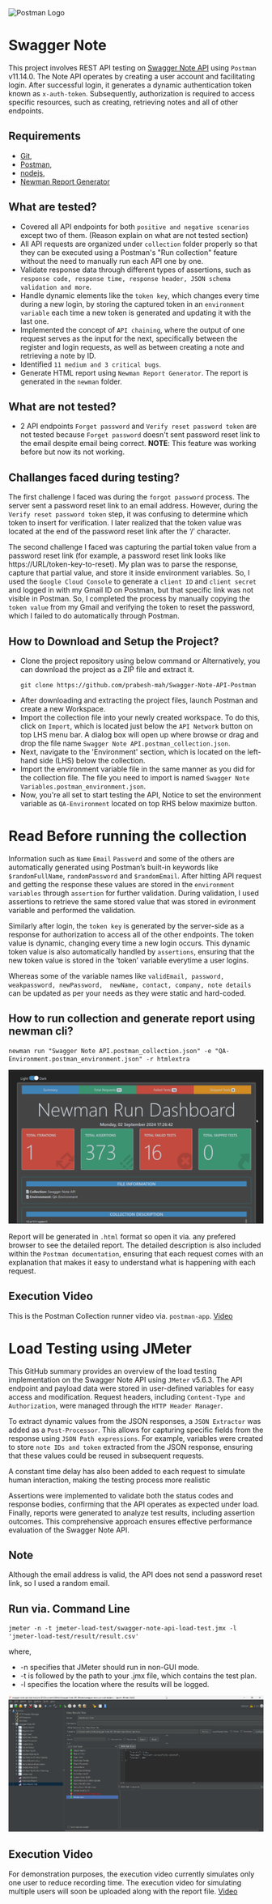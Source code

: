 <img src="https://upload.wikimedia.org/wikipedia/commons/c/c2/Postman_%28software%29.png" alt="Postman Logo" style="max-width:100%;">


# Swagger Note

This project involves REST API testing on [Swagger Note API](https://practice.expandtesting.com/notes/api/api-docs/) using `Postman` v11.14.0. The Note API operates by creating a user account and facilitating login. After successful login, it generates a dynamic authentication token known as `x-auth-token`. Subsequently, authorization is required to access specific resources, such as creating, retrieving notes and all of other endpoints.
## Requirements

- [Git](https://git-scm.com/downloads),
- [Postman](https://www.postman.com/downloads/),
- [nodejs](https://nodejs.org/en/download), 
- [Newman Report Generator](https://www.npmjs.com/package/newman-reporter-htmlextra)

## What are tested?
- Covered all API endpoints for both `positive and negative scenarios` except two of them. (Reason explain on what are not tested section)
- All API requests are organized under `collection` folder properly so that they can be executed using a Postman's "Run collection" feature without the need to manually run each API one by one.
- Validate response data through different types of assertions, such as `response code, response time, response header, JSON schema validation and more`.
- Handle dynamic elements like the `token key`, which changes every time during a new login, by storing the captured token in an `environment variable` each time a new token is generated and updating it with the last one.
- Implemented the concept of `API chaining`, where the output of one request serves as the input for the next, specifically between the register and login requests, as well as between creating a note and retrieving a note by ID.
- Identified `11 medium and 3 critical bugs`.
- Generate HTML report using `Newman Report Generator`. The report is generated in the `newman` folder.

## What are not tested?
- 2 API endpoints `Forget password` and `Verify reset password token` are not tested because `Forget password` doesn't sent password reset link to the email despite email being correct. **NOTE**: This feature was working before but now its not working.

## Challanges faced during testing?
The first challenge I faced was during the `forgot password` process. The server sent a password reset link to an email address. However, during the `Verify reset password token` step, it was confusing to determine which token to insert for verification. I later realized that the token value was located at the end of the password reset link after the ‘/’ character.

The second challenge I faced was capturing the partial token value from a password reset link (for example, a password reset link looks like https://URL/token-key-to-reset). My plan was to parse the response, capture that partial value, and store it inside environment variables. So, I used the `Google Cloud Console` to generate a `client ID` and `client secret` and logged in with my Gmail ID on Postman, but that specific link was not visible in Postman. So, I completed the process by manually copying the `token value` from my Gmail and verifying the token to reset the password, which I failed to do automatically through Postman. 

## How to Download and Setup the Project?

- Clone the project repository using below command or Alternatively, you can download the project as a ZIP file and extract it.
    ```
    git clone https://github.com/prabesh-mah/Swagger-Note-API-Postman
    ```
- After downloading and extracting the project files, launch Postman and create a new Workspace.
- Import the collection file into your newly created workspace. To do this, click on `Import`, which is located just below the `API Network` button on top LHS menu bar. A dialog box will open up where browse or drag and drop the file name `Swagger Note API.postman_collection.json`.
- Next, navigate to the 'Environment' section, which is located on the left-hand side (LHS) below the collection.
- Import the environment variable file in the same manner as you did for the collection file. The file you need to import is named `Swagger Note Variables.postman_environment.json`.
- Now, you're all set to start testing the API, Notice to set the environment variable as `QA-Environment` located on top RHS below maximize button. 

# Read Before running the collection
Information such as `Name` `Email` `Password` and some of the others are automatically generated using Postman’s built-in keywords like `$randomFullName`, `randomPassword` and `$randomEmail`. After hitting API request and getting the response these values are stored in the `environment variables` through `assertion` for further validation. During validation, I used assertions to retrieve the same stored value that was stored in evironment variable and performed the validation.

Similarly after login, the `token key` is generated by the server-side as a response for authorization to access all of the other endpoints. The token value is dynamic, changing every time a new login occurs. This dynamic token value is also automatically handled by `assertions`, ensuring that the new token value is stored in the ‘token’ variable everytime a user logins. 

Whereas some of the variable names like `validEmail, password, weakpassword, newPassword, 
newName, contact, company, note details` can be updated as per your needs as they were static and hard-coded. 

## How to run collection and generate report using newman cli?
```
newman run "Swagger Note API.postman_collection.json" -e "QA-Environment.postman_environment.json" -r htmlextra
```
<img src="screenshot\newman-result.png" alt="Newman Report" style="max-width:100%;">

Report will be generated in `.html` format so open it via. any prefered browser to see the detailed report. The detailed description is also included within the `Postman documentation`, ensuring that each request comes with an explanation that makes it easy to understand what is happening with each request.

## Execution Video
This is the Postman Collection runner video via. `postman-app`. 
[Video](https://drive.proton.me/urls/RV5X07MA9W#J9Fcd6fLDmkB)

# Load Testing using JMeter
This GitHub summary provides an overview of the load testing implementation on the Swagger Note API using `JMeter` v5.6.3. The API endpoint and payload data were stored in user-defined variables for easy access and modification. Request headers, including `Content-Type and Authorization`, were managed through the `HTTP Header Manager`.

To extract dynamic values from the JSON responses, a `JSON Extractor` was added as a `Post-Processor`. This allows for capturing specific fields from the response using `JSON Path expressions`. For example, variables were created to store `note IDs and token` extracted from the JSON response, ensuring that these values could be reused in subsequent requests.

A constant time delay has also been added to each request to simulate human interaction, making the testing process more realistic

Assertions were implemented to validate both the status codes and response bodies, confirming that the API operates as expected under load. Finally, reports were generated to analyze test results, including assertion outcomes. This comprehensive approach ensures effective performance evaluation of the Swagger Note API.

## Note
Although the email address is valid, the API does not send a password reset link, so I used a random email.

## Run via. Command Line

```
jmeter -n -t jmeter-load-test/swagger-note-api-load-test.jmx -l 'jmeter-load-test/result/result.csv'
```

where,
- -n specifies that JMeter should run in non-GUI mode.
- -t is followed by the path to your .jmx file, which contains the test plan.
- -l specifies the location where the results will be logged.

<img src="screenshot\jmeter-sample.png" alt="JMeter File" style="max-width:100%;">

## Execution Video
For demonstration purposes, the execution video currently simulates only one user to reduce recording time. The execution video for simulating multiple users will soon be uploaded along with the report file. 
[Video](https://drive.proton.me/urls/5WNX9TF054#DCY66Jnf41Jv)